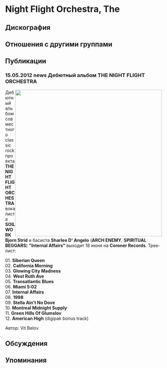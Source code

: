 # Night Flight Orchestra, The



## Дискография


## Отношения с другими группами


## Публикации

### 15.05.2012 news Дебютный альбом THE NIGHT FLIGHT ORCHESTRA

<P><IMG height=472 alt="" hspace=0 src="/images/news_rus/2012.05/23935.jpg" width=472 align=right border=0>Дебютный альбом совместного classic rock проекта <STRONG>THE NIGHT FLIGHT ORCHESTRA</STRONG> вокалиста<STRONG> SOILWORK Bjorn Strid</STRONG> и басиста <STRONG>Sharlee D' Angelo</STRONG> (<B>ARCH ENEMY</B>, <B>SPIRITUAL BEGGARS</B>) <STRONG>"Internal Affairs" </STRONG>выходит 18 июня на <STRONG>Coroner Records</STRONG>. Трек-лист:</P>
<P>01. <B itxtHarvested="0" itxtNodeId="69">Siberian Queen</B><BR itxtNodeId="68">02. <B itxtHarvested="0" itxtNodeId="67">California Morning</B><BR itxtNodeId="66">03. <B itxtHarvested="0" itxtNodeId="65">Glowing City Madness</B><BR itxtNodeId="64">04. <B itxtHarvested="0" itxtNodeId="63">West Ruth Ave</B><BR itxtNodeId="62">05. <B itxtHarvested="0" itxtNodeId="61">Transatlantic Blues</B><BR itxtNodeId="60">06. <B itxtHarvested="0" itxtNodeId="59">Miami 5:02</B><BR itxtNodeId="58">07. <B itxtHarvested="0" itxtNodeId="57">Internal Affairs</B><BR itxtNodeId="56">08. <B itxtHarvested="0" itxtNodeId="55">1998</B><BR itxtNodeId="54">09. <B itxtHarvested="0" itxtNodeId="53">Stella Ain't No Dove</B><BR itxtNodeId="52">10. <B itxtHarvested="0" itxtNodeId="51">Montreal Midnight Supply</B><BR itxtNodeId="50">11. <B itxtHarvested="0" itxtNodeId="49">Green Hills Of Glumslov</B><BR itxtNodeId="48">12. <B itxtHarvested="0" itxtNodeId="47">American High</B> (digipak bonus track)</P>
Автор: Vit Belov


## Обсуждения


## Упоминания

